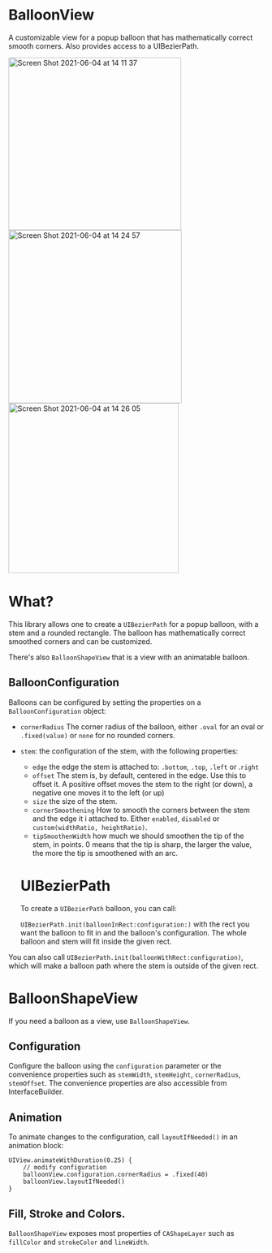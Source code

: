 # BalloonView
A customizable view for a popup balloon that has mathematically correct smooth corners. Also provides access to a UIBezierPath.

<img width="340" alt="Screen Shot 2021-06-04 at 14 11 37" src="https://user-images.githubusercontent.com/168214/120800672-7f583c80-c540-11eb-8679-5502c4188ecc.png">

<img width="341" alt="Screen Shot 2021-06-04 at 14 24 57" src="https://user-images.githubusercontent.com/168214/120800793-a6167300-c540-11eb-8944-637eacfae5e6.png">

<img width="335" alt="Screen Shot 2021-06-04 at 14 26 05" src="https://user-images.githubusercontent.com/168214/120800932-d1995d80-c540-11eb-9063-d5caeb61cbbf.png">

# What?

This library allows one to create a `UIBezierPath` for a popup balloon, with a stem and a rounded rectangle. The  balloon has mathematically correct smoothed corners and can be customized.

There's also `BalloonShapeView`  that is a view with an animatable balloon.

## BalloonConfiguration

Balloons can be configured by setting the properties on a `BalloonConfiguration` object:
 
 - `cornerRadius` The corner radius of the balloon, either `.oval` for an oval or `.fixed(value)` or `none` for no rounded corners.
 
- `stem`: the configuration of the stem, with the following properties:

  - `edge` the edge the stem is attached to: `.bottom`, `.top`, `.left` or .`right`
  - `offset` The stem is, by default, centered in the edge. Use this to offset it. A positive offset moves the stem to the right (or down), a negative one moves it to the left (or up)
  - `size` the size of the stem.
  - `cornerSmoothening` How to smooth the corners between the stem and the edge it i attached to. Either `enabled`, `disabled` or `custom(widthRatio, heightRatio)`.
  - `tipSmoothenWidth` how much we should smoothen the tip of the stem, in points. 0 means that the tip is sharp, the larger the value, the more the tip is smoothened with an arc.
  
  
  # UIBezierPath
  
  To create a `UIBezierPath` balloon, you can call:
  
  `UIBezierPath.init(balloonInRect:configuration:)` with the rect you want the balloon to fit in and the balloon's configuration. The whole balloon and stem will fit inside the given rect. 
  

You can also call  `UIBezierPath.init(balloonWithRect:configuration)`, which will make a balloon path where the stem is outside of the given rect.
  
 
# BalloonShapeView

If you need a balloon as a view, use `BalloonShapeView`. 


## Configuration
Configure the balloon using the `configuration` parameter or the convenience properties such as `stemWidth`, `stemHeight`,  `cornerRadius`, `stemOffset`. The convenience properties are also accessible from InterfaceBuilder.

## Animation
To animate changes to the configuration, call  `layoutIfNeeded()` in an animation block:

	UIView.animateWithDuration(0.25) {
		// modify configuration
		balloonView.configuration.cornerRadius = .fixed(40)
		balloonView.layoutIfNeeded()
	}

## Fill, Stroke and Colors.
`BalloonShapeView` exposes most properties of `CAShapeLayer` such as `fillColor` and `strokeColor` and `lineWidth`.

